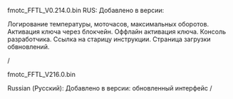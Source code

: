 
fmotc_FFTL_V0.214.0.bin
RUS:
Добавлено в версии:

Логирование температуры, моточасов, максимальных оборотов.
Активация ключа через блокчейн.
Оффлайн активация ключа.
Консоль разработчика.
Ссылка на старицу инструкции.
Страница загрузки обвновлений.

/



fmotc_FFTL_V216.0.bin

Russian (Русский):
Добавлено в версии:
обновленный интерфейс
 /



